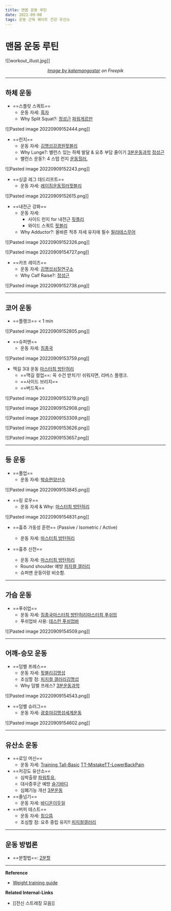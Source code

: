 ```yaml
---
title: 맨몸 운동 루틴
date: 2022-09-08
tags: 운동 근육 웨이트 건강 유산소
---
```


# 맨몸 운동 루틴

![[workout_illust.jpg]]
<center><em><a href="https://www.freepik.com/free-vector/set-active-multiethnic-people-training-gym_4530318.htm#query=workout&position=6&from_view=search">Image by katemangostar</a> on Freepik</em></center>

---

## 하체 운동


- ==스플릿 스쿼트== 
	- 운동 자세: [흑자](https://youtu.be/i_QjYic2hdg)
	- Why Split Squat?: [정성근](https://youtu.be/xUqrHJgPO2E) [파워게르만](https://youtu.be/kCVBhjO5BLo)

![[Pasted image 20220909152444.png]]

- ==런지== 
	- 운동 자세: [김명섭](https://youtu.be/eE82SDgdBZQ)[강경원](https://youtu.be/oPkwl7cFlyk)[핏블리](https://youtu.be/-OK8SK8gtJI)
	- Why Lunge?: 밸런스 있는 하체 발달 & 요추 부담 줄이기 [3분운동과학](https://youtu.be/uhg4C7xokmk) [정성근](https://youtu.be/0DcibfYI6AI)
	- 밸런스 운동?: 4 스텝 런지 [운동힐러](https://youtu.be/LRuxpFm38uE), 

![[Pasted image 20220909152243.png]]

- ==싱글 레그 데드리프트== 
	- 운동 자세: [레이짐](https://m.blog.naver.com/heirowind/221627837674)[운동힐러](https://youtu.be/UG5-VT9-Y1Q)[핏블리](https://youtu.be/Yu80u4HtqXs)

![[Pasted image 20220909152615.png]]

- ==내전근 강화==
	- 운동 자세:
		- 사이드 런지 for 내전근 [핏플리](https://youtu.be/mdf7o5fwyig)
		- 와이드 스쿼트 [핏블리](https://youtu.be/VjVuNRM6hG0)
	- Why Adductor?: 올바른 척추 자세 유지에 필수 [필라테스무어](https://youtu.be/OQCgtVXq2js)
	

![[Pasted image 20220909152326.png]]

![[Pasted image 20220909154727.png]]

- ==카프 레이즈== 
	- 운동 자세: [김명섭](https://youtu.be/QdAtQJMKi0U)[쇠질연구소](https://youtu.be/-azhxuWVYCM)
	- Why Calf Raise?: [정성근](https://youtu.be/r0y6XSfp4CE)

![[Pasted image 20220909152738.png]]

---

## 코어 운동
- ==플랭크== < 1 min 

![[Pasted image 20220909152805.png]]

- ==슈퍼맨== 
	- 운동 자세: [짐종국](https://youtu.be/jDQ_42bNT-Q)

![[Pasted image 20220909153759.png]]

- 맥길 3대 운동 [마스터최 방탄허리](https://youtu.be/ARGmMR_-bHw)
	- ==맥길 컬업==: 꼭 수건 받치기! 쉬워지면, 리버스 플랭크.
	- ==사이드 브리지==
	- ==버드독==

![[Pasted image 20220909153219.png]]

![[Pasted image 20220909152908.png]]

![[Pasted image 20220909153309.png]]

![[Pasted image 20220909153626.png]]

![[Pasted image 20220909153657.png]]

---

## 등 운동
- ==풀업== 
	- 운동 자세: [박승현](https://youtu.be/bS7cmBE802k)[양선수](https://youtu.be/I0DPkJoz1CU)

![[Pasted image 20220909153845.png]]

- ==링 로우==
	- 운동 자세 & Why: [마스터최 방탄허리](https://youtu.be/qi4OHdj2K6Q)

![[Pasted image 20220909154831.png]]

- ==흉추 가동성 훈련== (Passive / Isometric / Active) 
	- 운동 자세: [마스터최 방탄허리](https://youtu.be/ARGmMR_-bHw)

- ==흉추 신전== 
	- 운동 자세: [마스터최 방탄허리](https://youtu.be/ARGmMR_-bHw)
	- Round shoulder 예방 [피지컬 갤러리](https://youtu.be/qMtyhDDmJ-U?t=174)
	- 슈퍼맨 운동이랑 비슷함.

---

## 가슴 운동 
- ==푸쉬업== 
	- 운동 자세: [짐종국](https://youtu.be/Lr_Xy0t2DCU)[마스터최 방탄허리](https://youtu.be/qi4OHdj2K6Q)[마스터최 푸쉬업](https://youtu.be/gGQhQ2xwB2M)
	- 푸쉬업바 사용: [데스런 푸쉬업바](https://youtu.be/2wWWWWhzSj8)

![[Pasted image 20220909154509.png]]

---

## 어깨-승모 운동
- ==덤벨 프레스== 
	- 운동 자세: [핏블리](https://youtu.be/Ia9DYFMkMmU)[김명섭](https://youtu.be/FxzaMlej8ZY)
	- 조심할 점: [피지컬 갤러리](https://youtu.be/kr7VinZ5vnE)[김명섭](https://youtu.be/_geC1KPo2og)
	- Why 덤벨 프레스? [3분운동과학](https://youtu.be/J4t0ityKU2Q)

![[Pasted image 20220909154543.png]]

- ==덤벨 슈러그== 
	- 운동 자세: [광호야](https://youtu.be/_tDW2WKAH_k)[김명섭](https://youtu.be/NbOS4QTr70A)[세계운동](https://youtu.be/tT3lukE2ZcQ)

![[Pasted image 20220909154602.png]]

---

## 유산소 운동
- ==로잉 머신== 
	- 운동 자세: [Training Tall-Basic](https://youtu.be/ZN0J6qKCIrI) [TT-Mistake](https://youtu.be/SHnjMCtt1Dc)[TT-LowerBackPain](https://youtu.be/rAIUTXhzHd8)
- ==저강도 유산소== 
	- 심박출량 [파워투유](https://youtu.be/_nES5wdrsiU), 
	- 대사증후군 예방 [슬기바디](https://youtu.be/TqosiQ1OQEc)
	- 심폐기능 개선 [3분운동](https://youtu.be/Z5Zrpy6B7a8)
- ==줄넘기== 
	- 운동 자세: [바디온](https://youtu.be/3jcK141MmsE)[이두일](https://youtu.be/RD7CNTKJKGs)
- ==버피 테스트== 
	- 운동 자세: [힙으뜸](https://youtu.be/Uly8jUuscOw)
	- 조심할 점: 요추 중립 유지!! [피지컬갤러리](https://youtu.be/hVPgQT7cZdY)

---

## 운동 방법론
- ==분할법==: [2분할](https://youtu.be/GU5ZPiYPwWA)




---
**Reference**
- [Weight training guide](https://weighttraining.guide/)

**Related Internal-Links**
- [[전신 스트레칭 모음]]
